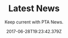 ---
title: Latest News
date: 2017-06-28T19:23:42.379Z
subtitle: Keep current with PTA News.
description: Listing of recent news from the PTA.
image: /img/post/post_jumbotron.jpg
imageLink: http://www.photosbyrakan.com/
imageCredit: Photos by Rakan AlDuaij
---